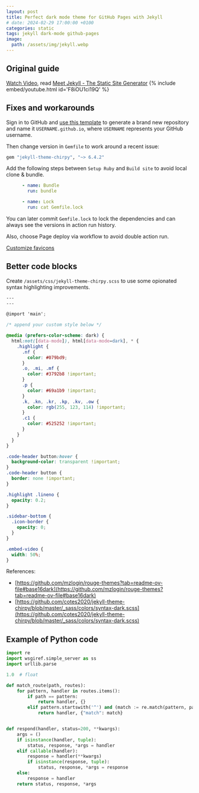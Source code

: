```yaml
---
layout: post
title: Perfect dark mode theme for GitHub Pages with Jekyll 
# date: 2024-02-29 17:00:00 +0100
categories: static
tags: jekyll dark-mode github-pages
image:
  path: /assets/img/jekyll.webp
---
```


## Original guide

[Watch Video](https://www.youtube.com/watch?v=F8iOU1ci19Q), read [Meet Jekyll - The Static Site Generator](https://technotim.live/posts/jekyll-docs-site/)
{% include embed/youtube.html id='F8iOU1ci19Q' %}

## Fixes and workarounds

Sign in to GitHub and [use this template][use-template] to generate a brand new repository and name it
`USERNAME.github.io`, where `USERNAME` represents your GitHub username.

Then change version in `Gemfile` to work around a recent issue:

```ruby
gem "jekyll-theme-chirpy", "~> 6.4.2"
```

Add the following steps between `Setup Ruby` and `Build site` to avoid local clone & bundle.

```yml
      - name: Bundle
        run: bundle

      - name: Lock
        run: cat Gemfile.lock
```

You can later commit `Gemfile.lock` to lock the dependencies and can always see the versions in action run history.

Also, choose Page deploy via workflow to avoid double action run.

[Customize favicons](https://chirpy.cotes.page/posts/customize-the-favicon/)


## Better code blocks

Create `/assets/css/jekyll-theme-chirpy.scss` to use some opionated syntax highlighting improvements.

```scss
---
---

@import 'main';

/* append your custom style below */

@media (prefers-color-scheme: dark) {
  html:not([data-mode]), html[data-mode=dark], * {
    .highlight {
      .nf {
        color: #079bd9;
      }
      .o, .mi, .mf {
        color: #3792b8 !important;
      }
      .p {
        color: #69a1b9 !important;
      }
      .k, .kn, .kr, .kp, .kv, .ow {
        color: rgb(255, 123, 114) !important;
      }
      .c1 {
        color: #525252 !important;
      }
    }
  }
}

.code-header button:hover {
  background-color: transparent !important;
}
.code-header button {
  border: none !important;
}

.highlight .lineno {
  opacity: 0.2;
}

.sidebar-bottom {
  .icon-border {
    opacity: 0;
  }
}

.embed-video {
  width: 50%;
}
```

References:
 - [https://github.com/mzlogin/rouge-themes?tab=readme-ov-file#base16dark](https://github.com/mzlogin/rouge-themes?tab=readme-ov-file#base16dark)
 - [https://github.com/cotes2020/jekyll-theme-chirpy/blob/master/_sass/colors/syntax-dark.scss](https://github.com/cotes2020/jekyll-theme-chirpy/blob/master/_sass/colors/syntax-dark.scss)


## Example of Python code

```py
import re
import wsgiref.simple_server as ss
import urllib.parse

1.0  # float

def match_route(path, routes):
    for pattern, handler in routes.items():
        if path == pattern:
            return handler, {}
        elif pattern.startswith('^') and (match := re.match(pattern, path)):
            return handler, {"match": match}


def respond(handler, status=200, **kwargs):
    args = ()
    if isinstance(handler, tuple):
        status, response, *args = handler
    elif callable(handler):
        response = handler(**kwargs)
        if isinstance(response, tuple):
            status, response, *args = response
    else:
        response = handler
    return status, response, *args
```

[use-template]: https://github.com/cotes2020/chirpy-starter/generate
